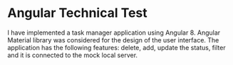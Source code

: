 # Angular Technical Test

I have implemented a task manager application using Angular 8. Angular Material library was considered for the design of the user interface. The application has the following features: delete, add, update the status, filter and it is connected to the mock local server.
